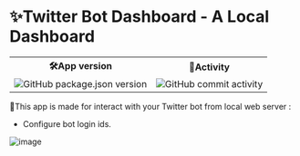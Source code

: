 <h1>✨Twitter Bot Dashboard - A Local Dashboard</h1>
<table>
  <tr>  
    <th>🛠App version</th>
    <th>🔮Activity</th>
  </tr>
  <tr>
    <td><img alt="GitHub package.json version" src="https://img.shields.io/github/package-json/v/xReapex/twitter-bot"></td>
    <td><img alt="GitHub commit activity" src="https://img.shields.io/github/commit-activity/w/xReapex/twitter-bot"></td>
  </tr>
</table>

📌This app is made for interact with your Twitter bot from local web server :

- Configure bot login ids.

![image](https://user-images.githubusercontent.com/56170171/110240572-ec156800-7f4c-11eb-94c3-1b6f1654a419.png)
